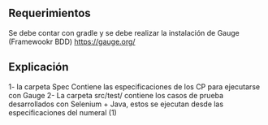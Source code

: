 ## Requerimientos
Se debe contar con gradle y se debe realizar la instalación de Gauge (Framewookr BDD) https://gauge.org/

## Explicación
1- la carpeta Spec Contiene las especificaciones de los CP para ejecutarse con Gauge
2- La carpeta src/test/ contiene los casos de prueba desarrollados con Selenium + Java, estos se ejecutan desde las especificaciones del numeral (1)
